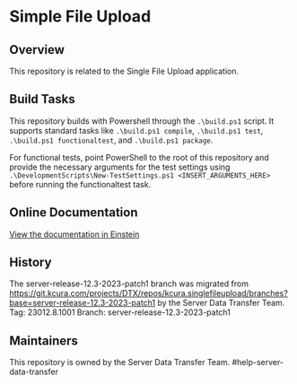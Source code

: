 # Simple File Upload

## Overview

This repository is related to the Single File Upload application.

## Build Tasks

This repository builds with Powershell through the `.\build.ps1` script. 
It supports standard tasks like `.\build.ps1 compile`, `.\build.ps1 test`, `.\build.ps1 functionaltest`, and `.\build.ps1 package`.

For functional tests, point PowerShell to the root of this repository and provide the necessary arguments for the test settings using `.\DevelopmentScripts\New-TestSettings.ps1 <INSERT_ARGUMENTS_HERE>` before running the functionaltest task.

## Online Documentation

[View the documentation in Einstein](https://einstein.kcura.com/display/DV/Single+File+Upload+Application+Considerations)

## History  

The server-release-12.3-2023-patch1 branch was migrated from https://git.kcura.com/projects/DTX/repos/kcura.singlefileupload/branches?base=server-release-12.3-2023-patch1 by the Server Data Transfer Team.
Tag: 23012.8.1001
Branch: server-release-12.3-2023-patch1

## Maintainers

This repository is owned by the Server Data Transfer Team.
#help-server-data-transfer